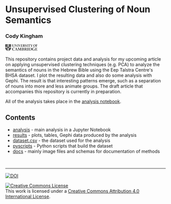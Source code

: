 # Unsupervised Clustering of Noun Semantics 
### Cody Kingham

<a href="https://www.ames.cam.ac.uk/people/current-phd-students"><img src="docs/CambridgeU_BW.png" width="20%" height="20%"></a> 

This repository contains project data and analysis for my upcoming article on 
applying unsupervised clustering techniques (e.g. PCA) to analyze the semantics 
of nouns in the Hebrew Bible using the Eep Talstra Centre's BHSA dataset. I plot 
the resulting data and also do some analysis with Gephi. The result is that interesting 
patterns emerge, such as a separation of nouns into more and less animate groups. The 
draft article that accompanies this repository is currently in preparation.

All of the analysis takes place in the [analysis notebook](https://nbviewer.jupyter.org/github/codykingham/noun_semantics/blob/master/analysis.ipynb).

## Contents 

* [analysis](analysis.ipynb) - main analysis in a Jupyter Notebook
* [results](results) - plots, tables, Gephi data produced by the analysis
* [dataset.csv](dataset.csv) - the dataset used for the analysis 
* [pyscripts](pyscripts) - Python scripts that build the dataset
* [docs](docs) - mainly image files and schemas for documentation of methods


<br>


<hr>

[![DOI](https://zenodo.org/badge/DOI/10.5281/zenodo.1493906.svg)](https://doi.org/10.5281/zenodo.1493906)

<a rel="license" href="http://creativecommons.org/licenses/by/4.0/"><img alt="Creative Commons License" style="border-width:0" src="https://i.creativecommons.org/l/by/4.0/88x31.png" /></a><br />This work is licensed under a <a rel="license" href="http://creativecommons.org/licenses/by/4.0/">Creative Commons Attribution 4.0 International License</a>.
